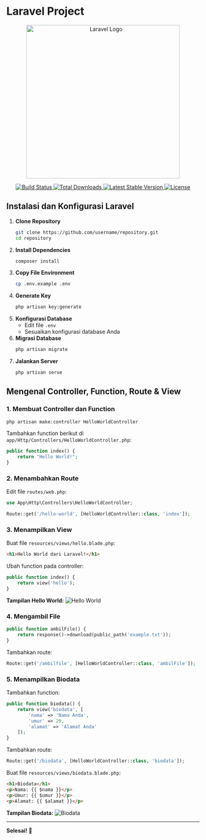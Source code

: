 # Laravel Project

<p align="center">
    <a href="https://laravel.com" target="_blank">
        <img src="https://raw.githubusercontent.com/laravel/art/master/logo-lockup/5%20SVG/2%20CMYK/1%20Full%20Color/laravel-logolockup-cmyk-red.svg" width="400" alt="Laravel Logo">
    </a>
</p>

<p align="center">
    <a href="https://github.com/laravel/framework/actions">
        <img src="https://github.com/laravel/framework/workflows/tests/badge.svg" alt="Build Status">
    </a>
    <a href="https://packagist.org/packages/laravel/framework">
        <img src="https://img.shields.io/packagist/dt/laravel/framework" alt="Total Downloads">
    </a>
    <a href="https://packagist.org/packages/laravel/framework">
        <img src="https://img.shields.io/packagist/v/laravel/framework" alt="Latest Stable Version">
    </a>
    <a href="https://packagist.org/packages/laravel/framework">
        <img src="https://img.shields.io/packagist/l/laravel/framework" alt="License">
    </a>
</p>

## Instalasi dan Konfigurasi Laravel

1. **Clone Repository**
   ```sh
   git clone https://github.com/username/repository.git
   cd repository
   ```
2. **Install Dependencies**
   ```sh
   composer install
   ```
3. **Copy File Environment**
   ```sh
   cp .env.example .env
   ```
4. **Generate Key**
   ```sh
   php artisan key:generate
   ```
5. **Konfigurasi Database**
   - Edit file `.env`
   - Sesuaikan konfigurasi database Anda
6. **Migrasi Database**
   ```sh
   php artisan migrate
   ```
7. **Jalankan Server**
   ```sh
   php artisan serve
   ```

## Mengenal Controller, Function, Route & View

### 1. Membuat Controller dan Function
   ```sh
   php artisan make:controller HelloWorldController
   ```

   Tambahkan function berikut di `app/Http/Controllers/HelloWorldController.php`:
   ```php
   public function index() {
       return "Hello World!";
   }
   ```

### 2. Menambahkan Route
   Edit file `routes/web.php`:
   ```php
   use App\Http\Controllers\HelloWorldController;

   Route::get('/hello-world', [HelloWorldController::class, 'index']);
   ```

### 3. Menampilkan View
   Buat file `resources/views/hello.blade.php`:
   ```html
   <h1>Hello World dari Laravel!</h1>
   ```
   Ubah function pada controller:
   ```php
   public function index() {
       return view('hello');
   }
   ```
   **Tampilan Hello World:**
   ![Hello World](screenshots/hello-world.png)

### 4. Mengambil File
   ```php
   public function ambilFile() {
       return response()->download(public_path('example.txt'));
   }
   ```
   Tambahkan route:
   ```php
   Route::get('/ambilfile', [HelloWorldController::class, 'ambilFile']);
   ```

### 5. Menampilkan Biodata
   Tambahkan function:
   ```php
   public function biodata() {
       return view('biodata', [
           'nama' => 'Nama Anda',
           'umur' => 20,
           'alamat' => 'Alamat Anda'
       ]);
   }
   ```
   Tambahkan route:
   ```php
   Route::get('/biodata', [HelloWorldController::class, 'biodata']);
   ```
   Buat file `resources/views/biodata.blade.php`:
   ```html
   <h1>Biodata</h1>
   <p>Nama: {{ $nama }}</p>
   <p>Umur: {{ $umur }}</p>
   <p>Alamat: {{ $alamat }}</p>
   ```
   **Tampilan Biodata:**
   ![Biodata]([screenshots/biodata.png](https://github.com/Tempe-mendoan/Belajar-Laravel12/blob/main/public/bio.png?raw=true))

---
**Selesai!** 🚀

